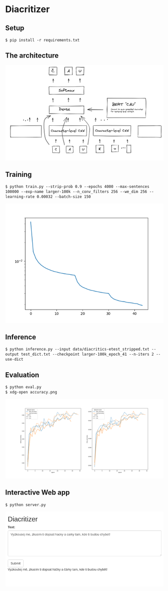 # Diacritizer

## Setup
```
$ pip install -r requirements.txt
```



## The architecture
![](nn_architecture.png)


## Training

```
$ python train.py --strip-prob 0.9 --epochs 4000 --max-sentences 100000 --exp-name larger-100k --n_conv_filters 256 --we_dim 256 --learning-rate 0.00032 --batch-size 150
```

![](larger-100k_losses.png)

## Inference

```
$ python inference.py --input data/diacritics-etest_stripped.txt --output test_dict.txt --checkpoint larger-100k_epoch_41 --n-iters 2 --use-dict
```

## Evaluation
```
$ python eval.py
$ xdg-open accuracy.png
```

![](accuracy.png)

## Interactive Web app
```
$ python server.py
```

![](web_app.png)
